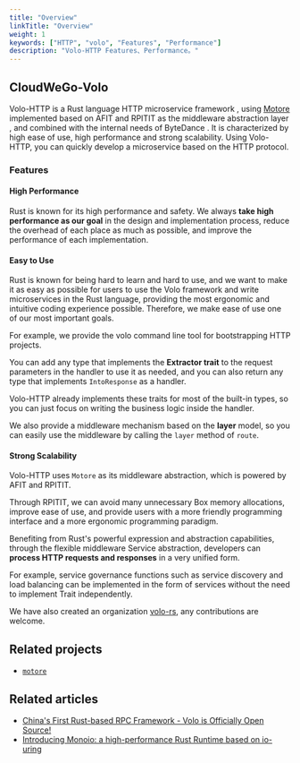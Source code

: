 ```yaml
---
title: "Overview"
linkTitle: "Overview"
weight: 1
keywords: ["HTTP", "volo", "Features", "Performance"]
description: "Volo-HTTP Features、Performance。"
---
```


## CloudWeGo-Volo

Volo-HTTP is a Rust language HTTP microservice framework , using [Motore](https://github.com/cloudwego/motore) implemented based on AFIT and RPITIT as the middleware abstraction layer , and combined with the internal needs of ByteDance .
It is characterized by high ease of use, high performance and strong scalability. Using Volo-HTTP, you can quickly develop a microservice based on the HTTP protocol.

### Features

#### High Performance

Rust is known for its high performance and safety. We always **take high performance as our goal** in the design and implementation process, 
reduce the overhead of each place as much as possible, and improve the performance of each implementation.

#### Easy to Use

  Rust is known for being hard to learn and hard to use, 
  and we want to make it as easy as possible for users to use the Volo framework and write microservices in the Rust language, 
  providing the most ergonomic and intuitive coding experience possible. 
  Therefore, we make ease of use one of our most important goals.

  For example, we provide the volo command line tool for bootstrapping HTTP projects.

  You can add any type that implements the **Extractor trait** to the request parameters in the handler to use it as needed, 
  and you can also return any type that implements `IntoResponse` as a handler.

  Volo-HTTP already implements these traits for most of the built-in types, so you can just focus on writing the business logic inside the handler.

  We also provide a middleware mechanism based on the **layer** model, so you can easily use the middleware by calling the `layer` method of `route`.

#### Strong Scalability

  Volo-HTTP uses `Motore` as its middleware abstraction, which is powered by AFIT and RPITIT.

  Through RPITIT, we can avoid many unnecessary Box memory allocations, improve ease of use, 
  and provide users with a more friendly programming interface and a more ergonomic programming paradigm.

  Benefiting from Rust's powerful expression and abstraction capabilities, through the flexible middleware Service abstraction, 
  developers can **process HTTP requests and responses** in a very unified form.

  For example, service governance functions such as service discovery and load balancing can be implemented 
  in the form of services without the need to implement Trait independently.

  We have also created an organization [volo-rs](https://github.com/volo-rs), any contributions are welcome.
    
## Related projects

- [`motore`](https://github.com/cloudwego/motore)

## Related articles

- [China's First Rust-based RPC Framework - Volo is Officially Open Source!](https://www.cloudwego.io/blog/2022/08/30/chinas-first-rust-based-rpc-framework-volo-is-officially-open-source/)
- [Introducing Monoio: a high-performance Rust Runtime based on io-uring](https://www.cloudwego.io/blog/2023/04/17/introducing-monoio-a-high-performance-rust-runtime-based-on-io-uring/)
